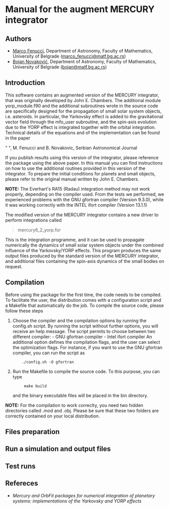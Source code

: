 # Manual for the augment MERCURY integrator

## Authors 
- [Marco Fenucci](http://adams.dm.unipi.it/~fenucci/index.html), Department of Astronomy, Faculty of Mathematics, University of Belgrade (<marco_fenucci@matf.bg.ac.rs>) 
- [Bojan Novaković](http://poincare.matf.bg.ac.rs/~bojan/index_e.html), Department of Astronomy, Faculty of Mathematics, University of Belgrade (<bojan@matf.bg.ac.rs>) 


## Introduction

This software contains an augmented version of the MERCURY integrator, that was  originally developed by John E. Chambers. The additional module yorp_module.f90 and the additional subroutines wrote in the source code are specifically designed for the propagation of small solar system objects, i.e. asteroids. In particular, the Yarkovsky effect is added to the gravitational vector field through the mfo_user subroutine, and the spin-axis evolution due to the YORP effect is integrated together with the orbital integration. Technical details of the equations and of the implementation can be found in the paper

" ", M. Fenucci and B. Novakovic, Serbian Astronomical Journal

If you publish results using this version of the integrator, please reference the package using the above paper. In this manual you can find instructions on how to use the additional routines provided in this version of the integrator. To prepare the initial conditions for planets and small objects, please refer to the original manual written by John E. Chambers. 

**NOTE:** The Everhart's RA15 (Radau) integration method may not work properly, depending on the compiler used. From the tests we performed, we experienced problems with the GNU gfortran compiler (Version 9.3.0), while it was working correctly with the INTEL ifort compiler (Version 13.1.1)

The modified version of the MERCURY integrator contains a new driver to perform integrations called

 >  mercury6_2_yorp.for

This is the integration programme, and it can be used to propagate numerically the dynamics of small solar system objects under the combined influence of the Yarkovsky/YORP effects. This program produces the same output files produced by the standard version of the MERCURY integrator, and additional files containing the spin-axis dynamics of the small bodies on request.


## Compilation
Before using the package for the first time, the code needs to be compiled. To facilitate the user, the distribution comes with a configuration script and a Makefile that automatically do the job. To compile the source code, please follow these steps
1. Choose the compiler and the compilation options by running the config.sh script. By running the script without further options, you will receive an help message. The script permits to choose between two different compiler: 
            - GNU gfortran compiler
            - Intel ifort compiler
         An additional option defines the compilation flags, and the user can select the
         optimization flags. For instance, if you want to use the GNU gfortran compiler, you can
         run the script as
           
           ./config.sh -O gfortran
            
2. Run the Makefile to compile the source code. To this purpose, you can type

            make build

   and the binary executable files will be placed in the bin directory.


**NOTE:** For the compilation to work correclty, you need two hidden directories called .mod and .obj. Please be sure that these two folders are correctly contained on your local distribution.


## Files preparation

## Run a simulation and output files

## Test runs

## Refereces
- *Mercury and OrbFit packages for numerical integration of planetary systems: implementations of the Yarkovsky and YORP effects*

